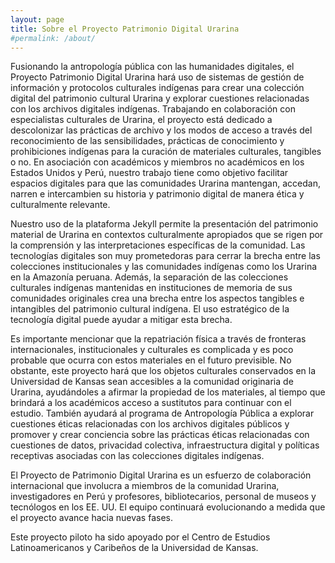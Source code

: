 ```yaml
---
layout: page
title: Sobre el Proyecto Patrimonio Digital Urarina
#permalink: /about/
---
```


Fusionando la antropología pública con las humanidades digitales, el Proyecto Patrimonio Digital Urarina hará uso de sistemas de gestión de información y protocolos culturales indígenas para crear una colección digital del patrimonio cultural Urarina y explorar cuestiones relacionadas con los archivos digitales indígenas. Trabajando en colaboración con especialistas culturales de Urarina, el proyecto está dedicado a descolonizar las prácticas de archivo y los modos de acceso a través del reconocimiento de las sensibilidades, prácticas de conocimiento y prohibiciones indígenas para la curación de materiales culturales, tangibles o no. En asociación con académicos y miembros no académicos en los Estados Unidos y Perú, nuestro trabajo tiene como objetivo facilitar espacios digitales para que las comunidades Urarina mantengan, accedan, narren e intercambien su historia y patrimonio digital de manera ética y culturalmente relevante.

Nuestro uso de la plataforma Jekyll permite la presentación del patrimonio material de Urarina en contextos culturalmente apropiados que se rigen por la comprensión y las interpretaciones específicas de la comunidad. Las tecnologías digitales son muy prometedoras para cerrar la brecha entre las colecciones institucionales y las comunidades indígenas como los Urarina en la Amazonía peruana. Además, la separación de las colecciones culturales indígenas mantenidas en instituciones de memoria de sus comunidades originales crea una brecha entre los aspectos tangibles e intangibles del patrimonio cultural indígena. El uso estratégico de la tecnología digital puede ayudar a mitigar esta brecha.

Es importante mencionar que la repatriación física a través de fronteras internacionales, institucionales y culturales es complicada y es poco probable que ocurra con estos materiales en el futuro previsible. No obstante, este proyecto hará que los objetos culturales conservados en la Universidad de Kansas sean accesibles a la comunidad originaria de Urarina, ayudándoles a afirmar la propiedad de los materiales, al tiempo que brindará a los académicos acceso a sustitutos para continuar con el estudio. También ayudará al programa de Antropología Pública a explorar cuestiones éticas relacionadas con los archivos digitales públicos y promover y crear conciencia sobre las prácticas éticas relacionadas con cuestiones de datos, privacidad colectiva, infraestructura digital y políticas receptivas asociadas con las colecciones digitales indígenas.

El Proyecto de Patrimonio Digital Urarina es un esfuerzo de colaboración internacional que involucra a miembros de la comunidad Urarina, investigadores en Perú y profesores, bibliotecarios, personal de museos y tecnólogos en los EE. UU. El equipo continuará evolucionando a medida que el proyecto avance hacia nuevas fases.

Este proyecto piloto ha sido apoyado por el Centro de Estudios Latinoamericanos y Caribeños de la Universidad de Kansas.
